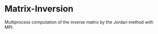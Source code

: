﻿# Matrix-Inversion

Multiprocess computation of the inverse matrix by the Jordan method with MPI. 

